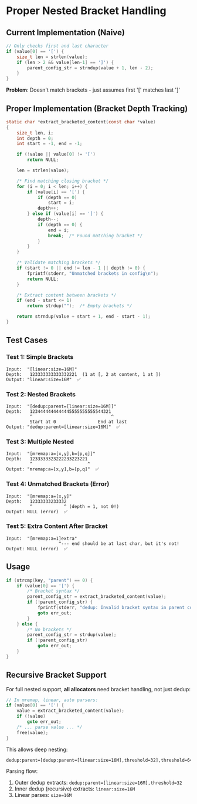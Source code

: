 # Proper Nested Bracket Handling

## Current Implementation (Naive)

```c
// Only checks first and last character
if (value[0] == '[') {
    size_t len = strlen(value);
    if (len > 2 && value[len-1] == ']') {
        parent_config_str = strndup(value + 1, len - 2);
    }
}
```

**Problem**: Doesn't match brackets - just assumes first '[' matches last ']'

## Proper Implementation (Bracket Depth Tracking)

```c
static char *extract_bracketed_content(const char *value)
{
    size_t len, i;
    int depth = 0;
    int start = -1, end = -1;

    if (!value || value[0] != '[')
        return NULL;

    len = strlen(value);

    /* Find matching closing bracket */
    for (i = 0; i < len; i++) {
        if (value[i] == '[') {
            if (depth == 0)
                start = i;
            depth++;
        } else if (value[i] == ']') {
            depth--;
            if (depth == 0) {
                end = i;
                break;  /* Found matching bracket */
            }
        }
    }

    /* Validate matching brackets */
    if (start != 0 || end != len - 1 || depth != 0) {
        fprintf(stderr, "Unmatched brackets in config\n");
        return NULL;
    }

    /* Extract content between brackets */
    if (end - start <= 1)
        return strdup("");  /* Empty brackets */

    return strndup(value + start + 1, end - start - 1);
}
```

## Test Cases

### Test 1: Simple Brackets
```
Input:  "[linear:size=16M]"
Depth:   123333333333332221  (1 at [, 2 at content, 1 at ])
Output: "linear:size=16M"  ✅
```

### Test 2: Nested Brackets
```
Input:  "[dedup:parent=[linear:size=16M]]"
Depth:   1234444444444445555555555544321
         ^                              ^
         Start at 0                End at last
Output: "dedup:parent=[linear:size=16M]"  ✅
```

### Test 3: Multiple Nested
```
Input:  "[mremap:a=[x,y],b=[p,q]]"
Depth:   1233333323222233223221
         ^                     ^
Output: "mremap:a=[x,y],b=[p,q]"  ✅
```

### Test 4: Unmatched Brackets (Error)
```
Input:  "[mremap:a=[x,y]"
Depth:   12333333233332
         ^            ^ (depth = 1, not 0!)
Output: NULL (error)  ✅
```

### Test 5: Extra Content After Bracket
```
Input:  "[mremap:a=1]extra"
                    ^--- end should be at last char, but it's not!
Output: NULL (error)  ✅
```

## Usage

```c
if (strcmp(key, "parent") == 0) {
    if (value[0] == '[') {
        /* Bracket syntax */
        parent_config_str = extract_bracketed_content(value);
        if (!parent_config_str) {
            fprintf(stderr, "dedup: Invalid bracket syntax in parent config\n");
            goto err_out;
        }
    } else {
        /* No brackets */
        parent_config_str = strdup(value);
        if (!parent_config_str)
            goto err_out;
    }
}
```

## Recursive Bracket Support

For full nested support, **all allocators** need bracket handling, not just dedup:

```c
// In mremap, linear, auto parsers:
if (value[0] == '[') {
    value = extract_bracketed_content(value);
    if (!value)
        goto err_out;
    /* ... parse value ... */
    free(value);
}
```

This allows deep nesting:
```bash
dedup:parent=[dedup:parent=[linear:size=16M],threshold=32],threshold=64
```

Parsing flow:
1. Outer dedup extracts: `dedup:parent=[linear:size=16M],threshold=32`
2. Inner dedup (recursive) extracts: `linear:size=16M`
3. Linear parses: `size=16M`
